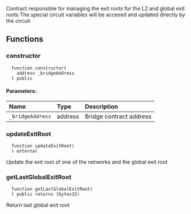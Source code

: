 Contract responsible for managing the exit roots for the L2 and global exit roots
The special circuit variables will be accesed and updated directly by the circuit


## Functions
### constructor
```solidity
  function constructor(
    address _bridgeAddress
  ) public
```


#### Parameters:
| Name | Type | Description                                                          |
| :--- | :--- | :------------------------------------------------------------------- |
|`_bridgeAddress` | address | Bridge contract address

### updateExitRoot
```solidity
  function updateExitRoot(
  ) external
```
Update the exit root of one of the networks and the global exit root



### getLastGlobalExitRoot
```solidity
  function getLastGlobalExitRoot(
  ) public returns (bytes32)
```
Return last global exit root



